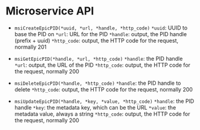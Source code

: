 # Microservice API

- `msiCreateEpicPID(*uuid, *url, *handle, *http_code)`
  `*uuid`: UUID to base the PID on
  `*url`: URL for the PID
  `*handle`: output, the PID handle (prefix + uuid)
  `*http_code`: output, the HTTP code for the request, normally 201

- `msiGetEpicPID(*handle, *url, *http_code)`
  `*handle`: the PID handle
  `*url`: output, the URL of the PID
  `*http_code`: output, the HTTP code for the request, normally 200

- `msiDeleteEpicPID(*handle, *http_code)`
  `*handle`: the PID handle to delete
  `*http_code`: output, the HTTP code for the request, normally 200

- `msiUpdateEpicPID(*handle, *key, *value, *http_code)`
  `*handle`: the PID handle
  `*key`: the metadata key, which can be the URL
  `*value`: the metadata value, always a string
  `*http_code`: output, the HTTP code for the request, normally 200
